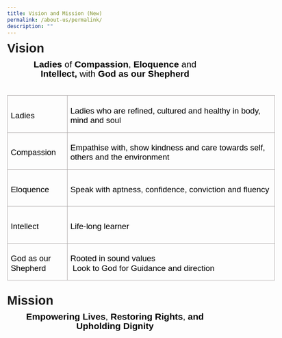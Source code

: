 ```yaml
---
title: Vision and Mission (New)
permalink: /about-us/permalink/
description: ""
---
```

<p style='margin-top:0in;margin-right:0in;margin-bottom:8.0pt;margin-left:0in;line-height:107%;font-size:15px;font-family:"Calibri",sans-serif;'><strong><span style='font-size:29px;line-height:107%;font-family:"Arial",sans-serif;'>Vision&nbsp;</span></strong></p>
<p style="margin: 0in; line-height: 16.8pt; font-size: 15px; font-family: Calibri, sans-serif; text-align: center;"><strong><span style='font-size:21px;font-family:"Arial",sans-serif;color:black;'>Ladies</span></strong><span style='font-size:21px;font-family:"Arial",sans-serif;color:black;'>&nbsp;of <strong>Compassion</strong>, <strong>Eloquence</strong> and <strong>Intellect,&nbsp;</strong>with <strong>God as our Shepherd</strong></span></p>
<p style='margin-top:0in;margin-right:0in;margin-bottom:0in;margin-left:0in;line-height:16.8pt;font-size:15px;font-family:"Calibri",sans-serif;'><strong><span style='font-size:21px;font-family:"Arial",sans-serif;color:black;'>&nbsp;</span></strong></p>
<table style="width:469.7pt;border-collapse:collapse;border:none;">
    <tbody>
        <tr>
            <td style="width:94.25pt;border:solid #AEAAAA 1.0pt;padding:0in 5.4pt 0in 5.4pt;height:.9in;">
                <p style='margin-top:6.0pt;margin-right:0in;margin-bottom:  0in;margin-left:0in;line-height:16.8pt;font-size:15px;font-family:"Calibri",sans-serif;'><span style='font-size:19px;font-family:"Arial",sans-serif;color:black;'>Ladies</span></p>
            </td>
            <td style="width:375.45pt;border:solid #AEAAAA 1.0pt;border-left:none;padding:0in 5.4pt 0in 5.4pt;height:.9in;">
                <p style='margin-top:6.0pt;margin-right:0in;margin-bottom:  0in;margin-left:0in;line-height:16.8pt;font-size:15px;font-family:"Calibri",sans-serif;'><span style='font-size:19px;font-family:"Arial",sans-serif;color:black;'>Ladies who are refined, cultured and healthy in body, mind and soul</span></p>
            </td>
        </tr>
        <tr>
            <td style="width:94.25pt;border:solid #AEAAAA 1.0pt;border-top:none;padding:0in 5.4pt 0in 5.4pt;height:.9in;">
                <p style='margin-top:6.0pt;margin-right:0in;margin-bottom:  0in;margin-left:0in;line-height:16.8pt;font-size:15px;font-family:"Calibri",sans-serif;'><span style='font-size:19px;font-family:"Arial",sans-serif;color:black;'>Compassion</span></p>
            </td>
            <td style="width:375.45pt;border-top:none;border-left:none;border-bottom:solid #AEAAAA 1.0pt;border-right:solid #AEAAAA 1.0pt;padding:0in 5.4pt 0in 5.4pt;height:  .9in;">
                <p style='margin-top:6.0pt;margin-right:0in;margin-bottom:  0in;margin-left:0in;line-height:16.8pt;font-size:15px;font-family:"Calibri",sans-serif;'><span style='font-size:19px;font-family:"Arial",sans-serif;color:black;'>Empathise with, show kindness and care towards self, others and the environment</span></p>
            </td>
        </tr>
        <tr>
            <td style="width:94.25pt;border:solid #AEAAAA 1.0pt;border-top:none;padding:0in 5.4pt 0in 5.4pt;height:.9in;">
                <p style='margin-top:6.0pt;margin-right:0in;margin-bottom:  0in;margin-left:0in;line-height:16.8pt;font-size:15px;font-family:"Calibri",sans-serif;'><span style='font-size:19px;font-family:"Arial",sans-serif;color:black;'>Eloquence</span></p>
            </td>
            <td style="width:375.45pt;border-top:none;border-left:none;border-bottom:solid #AEAAAA 1.0pt;border-right:solid #AEAAAA 1.0pt;padding:0in 5.4pt 0in 5.4pt;height:  .9in;">
                <p style='margin-top:6.0pt;margin-right:0in;margin-bottom:  0in;margin-left:0in;line-height:16.8pt;font-size:15px;font-family:"Calibri",sans-serif;'><span style='font-size:19px;font-family:"Arial",sans-serif;color:black;'>Speak with aptness, confidence, conviction and fluency</span></p>
            </td>
        </tr>
        <tr>
            <td style="width:94.25pt;border:solid #AEAAAA 1.0pt;border-top:none;padding:0in 5.4pt 0in 5.4pt;height:.9in;">
                <p style='margin-top:6.0pt;margin-right:0in;margin-bottom:  0in;margin-left:0in;line-height:16.8pt;font-size:15px;font-family:"Calibri",sans-serif;'><span style='font-size:19px;font-family:"Arial",sans-serif;color:black;'>Intellect</span></p>
            </td>
            <td style="width:375.45pt;border-top:none;border-left:none;border-bottom:solid #AEAAAA 1.0pt;border-right:solid #AEAAAA 1.0pt;padding:0in 5.4pt 0in 5.4pt;height:  .9in;">
                <p style='margin-top:6.0pt;margin-right:0in;margin-bottom:  0in;margin-left:0in;line-height:16.8pt;font-size:15px;font-family:"Calibri",sans-serif;'><span style='font-size:19px;font-family:"Arial",sans-serif;color:black;'>Life-long learner</span></p>
            </td>
        </tr>
        <tr>
            <td style="width:94.25pt;border:solid #AEAAAA 1.0pt;border-top:none;padding:0in 5.4pt 0in 5.4pt;height:.9in;">
                <p style='margin-top:6.0pt;margin-right:0in;margin-bottom:  0in;margin-left:0in;line-height:16.8pt;font-size:15px;font-family:"Calibri",sans-serif;'><span style='font-size:19px;font-family:"Arial",sans-serif;color:black;'>God as our Shepherd</span></p>
            </td>
            <td style="width:375.45pt;border-top:none;border-left:none;border-bottom:solid #AEAAAA 1.0pt;border-right:solid #AEAAAA 1.0pt;padding:0in 5.4pt 0in 5.4pt;height:  .9in;">
                <p style='margin-top:6.0pt;margin-right:0in;margin-bottom:  0in;margin-left:0in;line-height:16.8pt;font-size:15px;font-family:"Calibri",sans-serif;'><span style='font-size:19px;font-family:"Arial",sans-serif;color:black;'>Rooted in sound values<br>&nbsp;Look to God for Guidance and direction</span></p>
            </td>
        </tr>
    </tbody>
</table>
<p style='margin-top:0in;margin-right:0in;margin-bottom:0in;margin-left:0in;line-height:107%;font-size:15px;font-family:"Calibri",sans-serif;'><span style='font-size:27px;font-family:"Arial",sans-serif;color:black;'>&nbsp;</span></p>
<p style='margin-top:0in;margin-right:0in;margin-bottom:8.0pt;margin-left:0in;line-height:107%;font-size:15px;font-family:"Calibri",sans-serif;'><strong><span style='font-size:29px;line-height:107%;font-family:"Arial",sans-serif;'>Mission</span></strong></p>
<p style='margin-top:0in;margin-right:0in;margin-bottom:8.0pt;margin-left:0in;line-height:107%;font-size:15px;font-family:"Calibri",sans-serif;text-align:center;'><strong><span style='font-size:21px;line-height:107%;font-family:"Arial",sans-serif;color:black;background:white;'>Empowering Lives</span></strong><span style='font-size:21px;line-height:107%;font-family:"Arial",sans-serif;color:black;background:white;'>, <strong><span style='font-family:"Arial",sans-serif;'>Restoring Rights</span></strong>, <strong><span style='font-family:"Arial",sans-serif;'>and Upholding Dignity</span></strong></span></p>